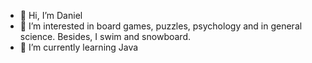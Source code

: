 - 👋 Hi, I’m Daniel
- 👀 I’m interested in board games, puzzles, psychology and in general science. Besides, I swim and snowboard.
- 🌱 I’m currently learning Java


<!---
RogalSMG/RogalSMG is a ✨ special ✨ repository because its `README.md` (this file) appears on your GitHub profile.
You can click the Preview link to take a look at your changes.
--->
